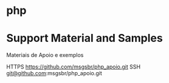 # php

Support Material and Samples
=============================
Materiais de Apoio e exemplos


HTTPS
https://github.com/msgsbr/php_apoio.git
SSH
git@github.com:msgsbr/php_apoio.git
